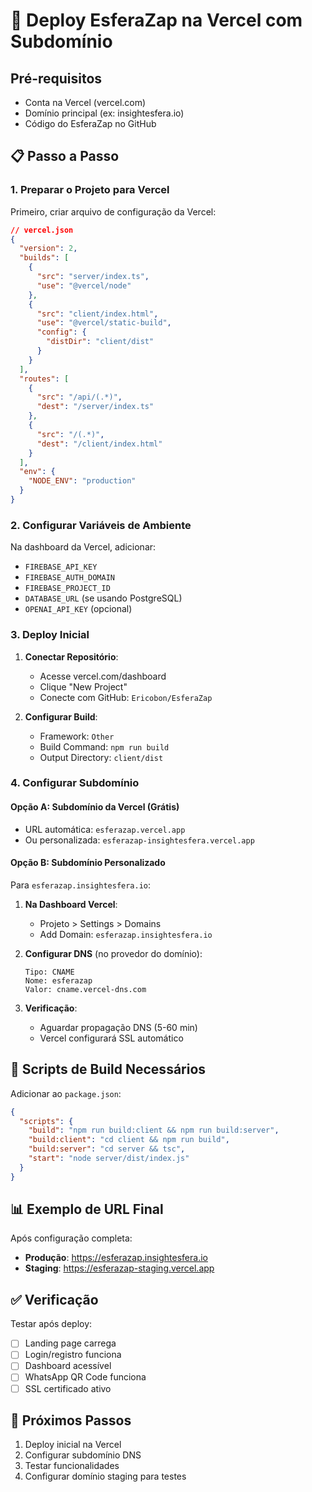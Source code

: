 # 🚀 Deploy EsferaZap na Vercel com Subdomínio

## Pré-requisitos
- Conta na Vercel (vercel.com)
- Domínio principal (ex: insightesfera.io)
- Código do EsferaZap no GitHub

## 📋 Passo a Passo

### 1. Preparar o Projeto para Vercel

Primeiro, criar arquivo de configuração da Vercel:

```json
// vercel.json
{
  "version": 2,
  "builds": [
    {
      "src": "server/index.ts",
      "use": "@vercel/node"
    },
    {
      "src": "client/index.html",
      "use": "@vercel/static-build",
      "config": {
        "distDir": "client/dist"
      }
    }
  ],
  "routes": [
    {
      "src": "/api/(.*)",
      "dest": "/server/index.ts"
    },
    {
      "src": "/(.*)",
      "dest": "/client/index.html"
    }
  ],
  "env": {
    "NODE_ENV": "production"
  }
}
```

### 2. Configurar Variáveis de Ambiente

Na dashboard da Vercel, adicionar:
- `FIREBASE_API_KEY`
- `FIREBASE_AUTH_DOMAIN` 
- `FIREBASE_PROJECT_ID`
- `DATABASE_URL` (se usando PostgreSQL)
- `OPENAI_API_KEY` (opcional)

### 3. Deploy Inicial

1. **Conectar Repositório**:
   - Acesse vercel.com/dashboard
   - Clique "New Project"
   - Conecte com GitHub: `Ericobon/EsferaZap`

2. **Configurar Build**:
   - Framework: `Other`
   - Build Command: `npm run build`
   - Output Directory: `client/dist`

### 4. Configurar Subdomínio

#### Opção A: Subdomínio da Vercel (Grátis)
- URL automática: `esferazap.vercel.app`
- Ou personalizada: `esferazap-insightesfera.vercel.app`

#### Opção B: Subdomínio Personalizado
Para `esferazap.insightesfera.io`:

1. **Na Dashboard Vercel**:
   - Projeto > Settings > Domains
   - Add Domain: `esferazap.insightesfera.io`

2. **Configurar DNS** (no provedor do domínio):
   ```
   Tipo: CNAME
   Nome: esferazap
   Valor: cname.vercel-dns.com
   ```

3. **Verificação**:
   - Aguardar propagação DNS (5-60 min)
   - Vercel configurará SSL automático

## 🔧 Scripts de Build Necessários

Adicionar ao `package.json`:

```json
{
  "scripts": {
    "build": "npm run build:client && npm run build:server",
    "build:client": "cd client && npm run build",
    "build:server": "cd server && tsc",
    "start": "node server/dist/index.js"
  }
}
```

## 📊 Exemplo de URL Final

Após configuração completa:
- **Produção**: https://esferazap.insightesfera.io
- **Staging**: https://esferazap-staging.vercel.app

## ✅ Verificação

Testar após deploy:
- [ ] Landing page carrega
- [ ] Login/registro funciona
- [ ] Dashboard acessível
- [ ] WhatsApp QR Code funciona
- [ ] SSL certificado ativo

## 🎯 Próximos Passos

1. Deploy inicial na Vercel
2. Configurar subdomínio DNS
3. Testar funcionalidades
4. Configurar domínio staging para testes